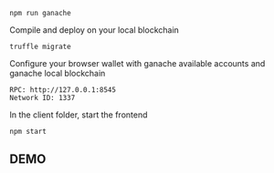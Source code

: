 




```
npm run ganache
```

Compile and deploy on your local blockchain
```
truffle migrate
```

Configure your browser wallet with ganache available accounts and ganache local blockchain
```
RPC: http://127.0.0.1:8545 
Network ID: 1337
```

In the client folder, start the frontend
```
npm start
```
 ## DEMO

